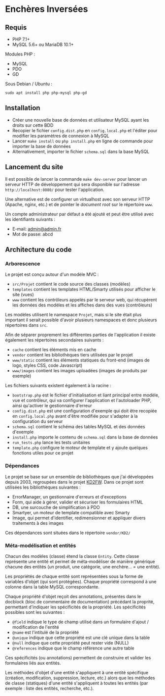 # Enchères Inversées

## Requis

* PHP 7.1+
* MySQL 5.6+ ou MariaDB 10.1+

Modules PHP :

* MySQL
* PDO
* GD

Sous Debian / Ubuntu :

	sudo apt install php php-mysql php-gd

## Installation

* Créer une nouvelle base de données et utilisateur MySQL ayant les droits sur cette BDD
* Recopier le fichier `config.dist.php` en `config.local.php` et l'éditer pour modifier les paramètres de connexion à MySQL
* Lancer `make install` ou `php install.php` en ligne de commande pour importer la base de données
* Alternativement, importer le fichier `schema.sql` dans la base MySQL

## Lancement du site

Il est possible de lancer la commande `make dev-server` pour lancer un serveur HTTP de développement qui sera disponible sur l'adresse `http://localhost:8080/` pour tester l'application.

Une alternative est de configurer un virtualhost avec son serveur HTTP (Apache, nginx, etc.) et de pointer le *document root* sur le répertoire `www`.

Un compte administrateur par défaut a été ajouté et peut être utilisé avec les identifiants suivants :

* E-mail: admin@admin.fr
* Mot de passe: abcd

## Architecture du code

### Arborescence

Le projet est conçu autour d'un modèle MVC :

* `src/Projet` contient le code source des classes (modèles)
* `templates` contient les templates HTML/Smarty utilisés pour afficher le site (vues)
* `www` contient les contrôleurs appelés par le serveur web, qui récupèrent les données des modèles et les affiches dans des vues (contrôleurs)

Les modèles utilisent le namespace `Projet`, mais si le site était plus important il serait possible d'avoir plusieurs namespaces et donc plusieurs répertoires dans `src`.

Afin de séparer proprement les différentes parties de l'application il existe également les répertoires secondaires suivants :

* `cache` contient les éléments mis en cache
* `vendor` contient les bibliothèques tiers utilisées par le projet
* `www/static` contient les éléments statiques du front-end (images de logo, styles CSS, code Javascript)
* `www/images` contient les images uploadées (images de produits par exemple)

Les fichiers suivants existent également à la racine :

* `bootstrap.php` est le fichier d'initialisation et liant principal entre modèle, vue et contrôleur, qui va configurer l'application et l'autoloader PHP, ainsi qu'activer le gestionnaire d'erreur
* `config.dist.php` est une configuration d'exemple qui doit être recopiée en `config.local.php` avant d'être modifiée pour s'adapter à la configuration du serveur
* `schema.sql` contient le schéma des tables MySQL et des données d'exemple
* `install.php` importe le contenu de `schema.sql` dans la base de données
* `run_tests.php` lance les tests unitaires
* `template.php` configure le moteur de template et y ajoute quelques fonctions utiles pour ce projet

### Dépendances

Le projet se base sur un ensemble de bibliothèques que j'ai développées depuis 2003, regroupées dans le projet [KD2FW](https://fossil.kd2.org/kd2fw/wiki?name=about). Dans ce projet sont utilisées les bibliothèques suivantes :

* ErrorManager, un gestionnaire d'erreurs et d'exceptions
* Form, qui aide à gérer, valider et sécuriser les formulaires HTML
* DB, une surcouche de simplification à PDO
* Smartyer, un moteur de template compatible avec Smarty
* Image, qui permet d'identifier, redimensionner et appliquer divers traitements à des images

Ces dépendances sont situées dans le répertoire `vendor/KD2/`

### Méta-modélisation et entités

Chacun des modèles (classe) étend la classe `Entity`. Cette classe représente une entité et permet de méta-modéliser de manière générique chacune des entités (un produit, une catégorie, une enchère… = une entité).

Les propriétés de chaque entité sont représentées sous la forme de variables d'objet (qui sont protégées). Chaque propriété correspond à une colonne dans la table MySQL correspondante.

Chaque propriété d'objet reçoit des annotations, présentes dans le docblock (bloc de commentaire de documentation) précédant la proprité, permettant d'indiquer les spécificités de la propriété. Les spécificités possibles sont les suivantes :

* `@field` indique le type de champ utilisé dans un formulaire d'ajout / modification de l'entité
* `@name` est l'intitulé de la propriété
* `@unique` indique que cette propriété est une clé unique dans la table
* `@null` indique que cette propriété peut rester vide (NULL)
* `@references` indique que le champ référence une autre table

Ces spécificités (ou annotations) permettent de construire et valider les formulaires liés aux entités.

Les méthodes d'objet d'une entité s'appliquent à une entité spécifique (création, modification, suppression, lecture, etc.) alors que les méthodes de classe (statiques) d'une entité s'appliquent à toutes les entités (par exemple : liste des entités, recherche, etc.).